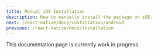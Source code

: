 ```yaml
---
title: Manual iOS Installation
description: How to manually install the package on iOS.
next: /react-native/docs/installation/android
previous: /react-native/docs/installation
---
```


This documentation page is currently work in progress.
